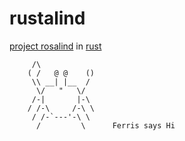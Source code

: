 # rustalind

[project rosalind](http://rosalind.info/) in [rust](https://www.rust-lang.org)

```
     /\
    ( /   @ @    ()
     \\ __| |__  /
      \/   "   \/
     /-|       |-\
    / /-\     /-\ \
     / /-`---'-\ \
      /         \      Ferris says Hi
```